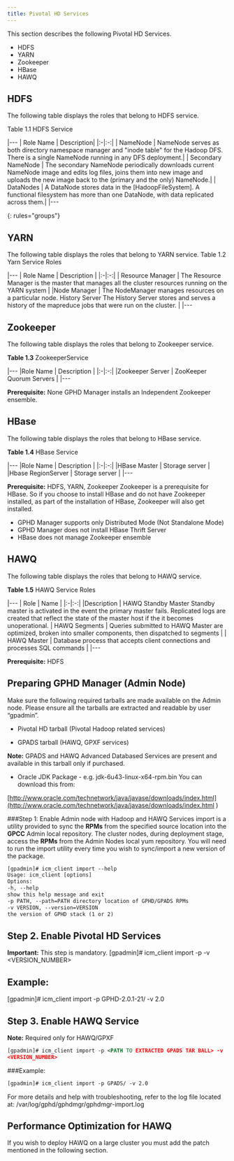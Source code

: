 ```yaml
---
title: Pivotal HD Services
---
```


This section describes the following Pivotal HD Services.

* HDFS
* YARN
* Zookeeper
* HBase
* HAWQ

HDFS
----

The following table displays the roles that belong to HDFS service.

Table 1.1 HDFS Service

|---
| Role Name | Description|
|:-|:-:|
| NameNode  | NameNode serves as both directory namespace manager and "inode table" for the Hadoop DFS. There is a single NameNode running in any DFS deployment.|
| Secondary NameNode | The secondary NameNode periodically downloads current NameNode image and edits log files, joins them into new image and uploads the new image back to the (primary and the only) NameNode.|
| DataNodes | A DataNode stores data in the [HadoopFileSystem]. A functional filesystem has more than one DataNode, with data replicated across them.|
|---

{: rules="groups"}

YARN
----
The following table displays the roles that belong to YARN service.
Table 1.2 Yarn Service Roles

|---
| Role Name | Description |
|:-|:-:|
| Resource Manager | The Resource Manager is the master that manages all the cluster resources running on the YARN system |
|Node Manager | The NodeManager manages resources on a particular node. History Server The History Server stores and serves a history of the mapreduce jobs that were run on the cluster. |
|---

Zookeeper
---------
The following table displays the roles that belong to Zookeeper service.

**Table 1.3** ZookeeperService

|---
|Role Name | Description |
|:-|:-:|
|Zookeeper Server | ZooKeeper Quorum Servers |
|---

**Prerequisite:** None
GPHD Manager installs an Independent Zookeeper ensemble.

HBase
-----
The following table displays the roles that belong to HBase service.

**Table 1.4** HBase Service

|---
|Role Name | Description |
|:-|:-:|
|HBase Master | Storage server |
|Hbase RegionServer | Storage server |
|---

**Prerequisite:** HDFS, YARN, Zookeeper
Zookeeper is a prerequisite for HBase. So if you choose to install HBase and do not
have Zookeeper installed, as part of the installation of HBase, Zookeeper will also get
installed.

* GPHD Manager supports only Distributed Mode (Not Standalone Mode)
* GPHD Manager does not install HBase Thrift Server
* HBase does not manage Zookeeper ensemble


HAWQ
----
The following table displays the roles that belong to HAWQ service.

**Table 1.5** HAWQ Service Roles

|---
| Role | Name |
|:-|:-:|
|Description | HAWQ Standby Master Standby master is activated in the event the primary master fails. Replicated logs are created that reflect the state of the master host if the it becomes unoperational. 
| HAWQ Segments | Queries submitted to HAWQ Master are optimized, broken into smaller components, then dispatched to segments |
| HAWQ Master | Database process that accepts client connections and processes SQL commands |
|---

**Prerequisite:** HDFS

Preparing GPHD Manager (Admin Node)
-----------------------------------
Make sure the following required tarballs are made available on the Admin node.
Please ensure all the tarballs are extracted and readable by user “gpadmin”.

* Pivotal HD tarball (Pivotal Hadoop related services)

* GPADS tarball (HAWQ, GPXF services)

**Note:** GPADS and HAWQ Advanced Databased Services are present and available in this
tarball only if purchased.
* Oracle JDK Package - e.g. jdk-6u43-linux-x64-rpm.bin You can download this
from:

[http://www.oracle.com/technetwork/java/javase/downloads/index.html](http://www.oracle.com/technetwork/java/javase/downloads/index.html )


###Step 1: Enable Admin node with Hadoop and HAWQ Services
import is a utility provided to sync the **RPMs** from the specified source location into
the **GPCC** Admin local repository. The cluster nodes, during deployment stage, access
the **RPMs** from the Admin Nodes local yum repository. You will need to run the
import utility every time you wish to sync/import a new version of the package.

```xml
[gpadmin]# icm_client import --help
Usage: icm_client [options]
Options:
-h, --help
show this help message and exit
-p PATH, --path=PATH directory location of GPHD/GPADS RPMs
-v VERSION, --version=VERSION
the version of GPHD stack (1 or 2)
```
Step 2. Enable Pivotal HD Services
----------------------------------

**Important:** This step is mandatory.
[gpadmin]# icm_client import -p <PATH TO EXTRACTED GPHD TAR
BALL> -v <VERSION_NUMBER>

Example:
--------
[gpadmin]# icm_client import -p GPHD-2.0.1-21/ -v 2.0

Step 3. Enable HAWQ Service
---------------------------
**Note:** Required only for HAWQ/GPXF
```xml
[gpadmin]# icm_client import -p <PATH TO EXTRACTED GPADS TAR BALL> -v
<VERSION_NUMBER>
```
###Example:

```xml
[gpadmin]# icm_client import -p GPADS/ -v 2.0
```
For more details and help with troubleshooting, refer to the log file located at:
/var/log/gphd/gphdmgr/gphdmgr-import.log

Performance Optimization for HAWQ
---------------------------------
If you wish to deploy HAWQ on a large cluster you must add the patch mentioned in
the following section.